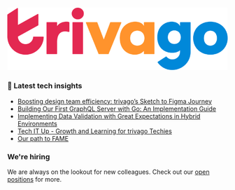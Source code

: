 ![trivago logo](/images/logo-trivago.png)

### 📝 Latest tech insights

<!-- BLOG-POST-LIST:START -->
- [Boosting design team efficiency: trivago’s Sketch to Figma Journey](https://tech.trivago.com/post/2023-06-15-boosting-design-team-efficiency-trivagos-sketch-to-figma-journey/)
- [Building Our First GraphQL Server with Go: An Implementation Guide](https://tech.trivago.com/post/2023-05-17-building-our-first-graphql-server-with-go-an-implementation-guide/)
- [Implementing Data Validation with Great Expectations in Hybrid Environments](https://tech.trivago.com/post/2023-04-25-implementing-data-validation-with-great-expectations-in-hybrid-environments/)
- [Tech IT Up - Growth and Learning for trivago Techies](https://tech.trivago.com/post/2023-03-23-trivago-tech-conference-2022/)
- [Our path to FAME](https://tech.trivago.com/post/2023-03-07-our-path-to-fame/)
<!-- BLOG-POST-LIST:END -->

### We're hiring

We are always on the lookout for new colleagues.
Check out our [open positions](https://company.trivago.com/open-positions/?gh_src=5d4685202) for more.

<!--

**Here are some ideas to get you started:**

🙋‍♀️ A short introduction - what is your organization all about?
🌈 Contribution guidelines - how can the community get involved?
👩‍💻 Useful resources - where can the community find your docs? Is there anything else the community should know?
🍿 Fun facts - what does your team eat for breakfast?
🧙 Remember, you can do mighty things with the power of [Markdown](https://guides.github.com/features/mastering-markdown/)
-->

